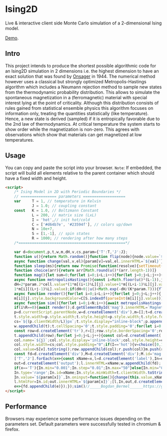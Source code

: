 # Ising2D
Live & interactive client side Monte Carlo simulation of a 2-dimensional Ising model. 


[Demo](https://codepen.io/b0-b/full/poRGmmv).


## Intro
This project intends to produce the shortest possible algorithmic code for an Ising2D simulation in 2 dimensions i.e. the highest dimension to have an exact solution that was found by [Onsager](https://journals.aps.org/pr/abstract/10.1103/PhysRev.65.117) in 1944. The numerical method however uses a classical but strongly optimized Metropolis-Hastings algorithm which includes a Neumann rejection method to sample new states from the thermodynamic probability distribution. This allows to simulate the spontaneous magnetization in a (ferromagnetic) material with special interest lying at the point of criticality. Although this distribution consists of rules gained from statistical ensemble physics this algorithm focuses on information only, treating the quantities statistically (like temperature). Hence, a new state is derived (sampled) if it is entropically favorable due to the 2nd law of thermodynamics. At critical temperature the system starts to show order while the magnetization is non-zero. This agrees with observations which show that materials can get magnetized at low temperatures.

## Usage

You can copy and paste the script into your browser. 
`Note`: If embedded, the script will build all elements
relative to the parent container which should have a fixed width and height.
```html
<script>
    /* Ising Model in 2D with Periodic Boundaries */
    // ================ parameters ===================
    var     T = 1, // temperature in Kelvin
            J = 1.0; // coupling constant
    const   K = 1.0, // Boltzmann Constant
            L = 200, // matrix size (LxL)
            I = 'hot',// init hot/cold
            C = ['#d64b7e', '#23594f'], // colors up/down
            N = 10e+7,
            S = [1,-1], // spin states
            R = 1000; // rendering after how many steps
    /*================================================*/

    var d=document,p,t,w,m,dH,v,cs,param={'T':T,'J':J};
    function u(){return Math.random()}function flip(node){node.value=`${-node.value}`}
    async function change(val,v,el){param[v]=val,el.innerHTML=`${val}`};
    function sleep(ms){return new Promise(function(resolve){setTimeout(()=>{resolve(0)},ms)})}
    function choice(arr){return arr[Math.round(u()*(arr.length-1))]}
    function mag(){let sum=0;for(let i=0;i<L;i++){for(let j=0;j<L;j++){sum+=parseFloat(m[i][j].value)}}return sum/L**2}
    async function metropolisHastings(){const i=Math.floor(u()*(L-1)),j=Math.floor(u()*(L-1)),cell=m[i][j],
    dH=2*param.J*cell.value*(1*m[(i+1)%L][j].value+1*m[(L+i-1)%L][j].value+1*m[i][(j+1)%L].value+
    1*m[i][(L+j-1)%L].value);if(dH<0||u()<Math.exp(-dH/(K*param.T))){flip(cell)}}
    async function render(){for(let i=0;i<L;i++){for(let j=0;j<L;j++){
    m[i][j].style.backgroundColor=C[S.indexOf(parseInt(m[i][j].value))]}}await sleep(5)}
    async function sim(){for(let i=0;i<N;i++){await metropolisHastings()
    if(i%R==0){await render();d.getElementById('mag').innerHTML=`Magnetization: ${mag()}`}}} 
    p=d.currentScript.parentNode,w=d.createElement('div'),m=[];t=d.createElement('table'); 
    t.style.width=p.style.width;t.style.height=p.style.width;t.style.fontSize="0";
    cs=`${(p.clientWidth/L)}px`;t.style.display="inline-block";p.appendChild(w); 
    w.appendChild(t);t.cellSpacing='0';t.style.padding='0';for(let i=0;i<L;++i){
    const row=d.createElement('tr'),r=[];row.style.borderSpacing='0';row.style.borderCollapse='collapse';
    t.appendChild(row);for(let j=0;j<L;j++){const col=d.createElement('td'); 
    col.name=`${j}`;col.style.display='inline-block';col.style.height=cs;
    col.style.width=cs;col.style.padding="0";if(I=='hot'){v=choice([0,1])}else{v=1}
    col.value=S[v].toString();row.appendChild(col);r.push(col)}m.push(r)} 
    const fd=d.createElement('div'),M=d.createElement('div');M.id='mag'; fd.appendChild(M);
    ['T','J'].forEach(x=>{const xName=x,l=d.createElement('label'),In=d.createElement('input'),
    out=d.createElement('output');l.innerHTML=xName;w.appendChild(fd); 
    if(x=='T'){In.min="0.001";In.step="0.01";In.max="50"}else{In.min="0.0001";In.step="0.0001";In.max="10"}
    In.type='range';In.id=xName;In.style.minWidth=t.clientWidth.toString()+'px';
    In.value=`${param[x]}`,In.oninput=function(){change(this.value,xName,out)};
    l.htmlFor=In.id;out.innerHTML=`${param[x]}`;[l,In,out,d.createElement('br')].forEach(
    e=>{fd.appendChild(e)});});sim()//_____Bogdan_Bermel______https://github.com/B0-B/________
</script>
```

## Performance
Browsers may experience some performance issues depending on the parameters set.
Default parameters were successfully tested in chromium & firefox.